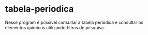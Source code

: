 # tabela-periodica

Nesse program é possível consultar a tabela periódica e consultar os elementos químicos utilizando filtros de pesquisa.
